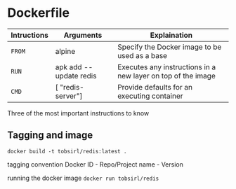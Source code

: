 # Dockerfile

| Intructions | Arguments              | Explaination                                                 |
|-------------|------------------------|--------------------------------------------------------------|
| `FROM`      | alpine                 | Specify the Docker image to be used as a base                |
| `RUN`       | apk add --update redis | Executes any instructions in a new layer on top of the image |
| `CMD`       | [ "redis-server"]      | Provide defaults for an executing container                  |

Three of the most important instructions to know

## Tagging and image
`docker build -t tobsirl/redis:latest .`

tagging convention
Docker ID - Repo/Project name - Version

running the docker image
`docker run tobsirl/redis`